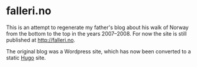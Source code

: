 # falleri.no

This is an attempt to regenerate my father's blog about his walk of Norway from
the bottom to the top in the years 2007–2008.  For now the site is still
published at <http://falleri.no>.

The original blog was a Wordpress site, which has now been converted
to a static [Hugo](https://gohugo.io) site.
